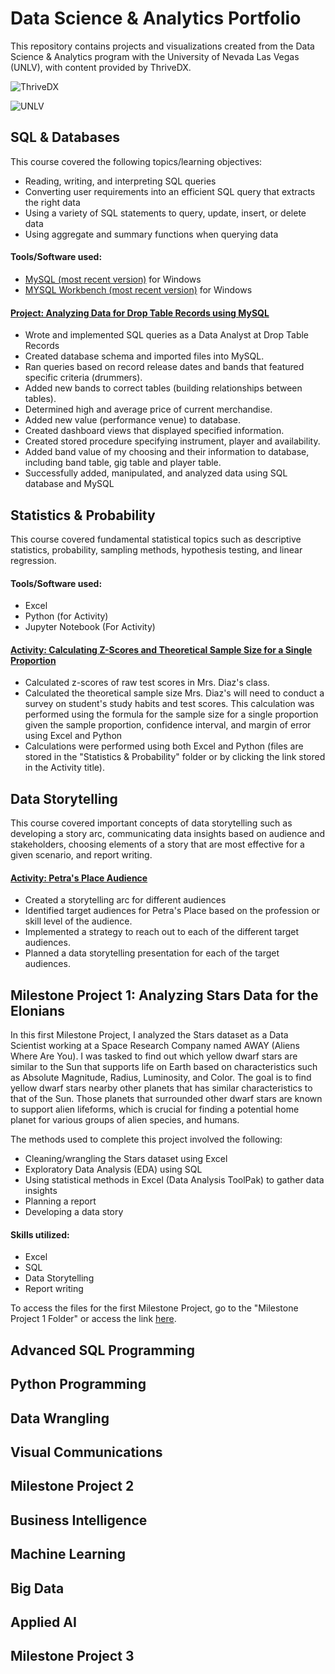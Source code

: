 # Data Science & Analytics Portfolio
This repository contains projects and visualizations created from the Data
Science & Analytics program with the University of Nevada Las Vegas (UNLV), with content provided by ThriveDX.

![ThriveDX](https://github.com/collinbashore/data-analytics-portfolio/blob/main/ThriveDX%20logo.jfif)

![UNLV](https://github.com/collinbashore/data-analytics-portfolio/blob/main/unlv%20logo.png)

## SQL & Databases
This course covered the following topics/learning objectives:
- Reading, writing, and interpreting SQL queries
- Converting user requirements into an efficient SQL query that extracts the right data
- Using a variety of SQL statements to query, update, insert, or delete data
- Using aggregate and summary functions when querying data

#### Tools/Software used:
- [MySQL (most recent version)](https://dev.mysql.com/downloads/windows/installer/8.0.html) for Windows
- [MYSQL Workbench (most recent version)](https://dev.mysql.com/downloads/workbench/) for Windows

#### [Project: Analyzing Data for Drop Table Records using MySQL](https://github.com/collinbashore/data-analytics-portfolio/blob/main/SQL%20%26%20Databases/Collin%20Bashore's%20SQL%20Final%20Project.sql)

 - Wrote and implemented SQL queries as a Data Analyst at Drop Table Records
 - Created database schema and imported files into MySQL.
 - Ran queries based on record release dates and bands that featured specific criteria (drummers).
 - Added new bands to correct tables (building relationships between tables).
 - Determined high and average price of current merchandise.
 - Added new value (performance venue) to database.
 - Created dashboard views that displayed specified information.
 - Created stored procedure specifying instrument, player and availability.
 - Added band value of my choosing and their information to database, including band table, gig table and player table.
 - Successfully added, manipulated, and analyzed data using SQL database and MySQL

## Statistics & Probability
This course covered fundamental statistical topics such as descriptive statistics, probability, sampling methods, hypothesis testing, and linear regression.

#### Tools/Software used:
- Excel
- Python (for Activity)
- Jupyter Notebook (For Activity)


#### [Activity: Calculating Z-Scores and Theoretical Sample Size for a Single Proportion](https://github.com/collinbashore/data-analytics-portfolio/tree/main/Statistics%20%26%20Probability)

- Calculated z-scores of raw test scores in Mrs. Diaz's class.
- Calculated the theoretical sample size Mrs. Diaz's will need to conduct a survey on student's study habits and test scores. This calculation was performed using the formula for the sample size for a single proportion given the sample proportion, confidence interval, and margin of error using Excel and Python
- Calculations were performed using both Excel and Python (files are stored in the "Statistics & Probability" folder or by clicking the link stored in the Activity title).


## Data Storytelling
This course covered important concepts of data storytelling such as developing a story arc, communicating data insights based on audience and stakeholders, choosing elements of a story that are most effective for a given scenario, and report writing.


#### [Activity: Petra's Place Audience](https://github.com/collinbashore/data-analytics-portfolio/blob/main/Data%20Storytelling/4.4.3%20Activity%20(2).pdf)
- Created a storytelling arc for different audiences
- Identified target audiences for Petra's Place based on the profession or skill level of the audience.
- Implemented a strategy to reach out to each of the different target audiences.
- Planned a data storytelling presentation for each of the target audiences.


## Milestone Project 1: Analyzing Stars Data for the Elonians
In this first Milestone Project, I analyzed the Stars dataset as a Data Scientist working at a Space Research Company named AWAY (Aliens Where Are You). I was tasked to find out which yellow dwarf stars are similar to the Sun that supports life on Earth based on characteristics such as Absolute Magnitude, Radius, Luminosity, and Color. The goal is to find yellow dwarf stars nearby other planets that has similar characteristics to that of the Sun. Those planets that surrounded other dwarf stars are known to support alien lifeforms, which is crucial for finding a potential home planet for various groups of alien species, and humans.

The methods used to complete this project involved the following:
- Cleaning/wrangling the Stars dataset using Excel
- Exploratory Data Analysis (EDA) using SQL
- Using statistical methods in Excel (Data Analysis ToolPak) to gather data insights
- Planning a report
- Developing a data story  

#### Skills utilized:
- Excel
- SQL
- Data Storytelling
- Report writing

To access the files for the first Milestone Project, go to the "Milestone Project 1 Folder" or access the link [here](https://github.com/collinbashore/data-analytics-portfolio/tree/main/Milestone%20Project%201).

## Advanced SQL Programming
## Python Programming
## Data Wrangling
## Visual Communications
## Milestone Project 2
## Business Intelligence
## Machine Learning
## Big Data
## Applied AI
## Milestone Project 3
